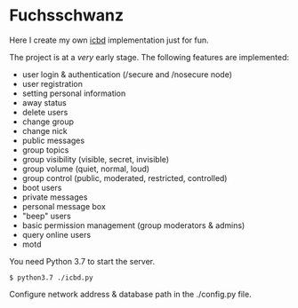 # Fuchsschwanz

Here I create my own [icbd](http://www.icb.net/) implementation just for fun.

The project is at a *very* early stage. The following features are implemented:

* user login & authentication (/secure and /nosecure node)
* user registration
* setting personal information
* away status
* delete users
* change group
* change nick
* public messages
* group topics
* group visibility (visible, secret, invisible)
* group volume (quiet, normal, loud)
* group control (public, moderated, restricted, controlled)
* boot users
* private messages
* personal message box
* "beep" users
* basic permission management (group moderators & admins)
* query online users
* motd

You need Python 3.7 to start the server.

	$ python3.7 ./icbd.py

Configure network address & database path in the ./config.py file.
